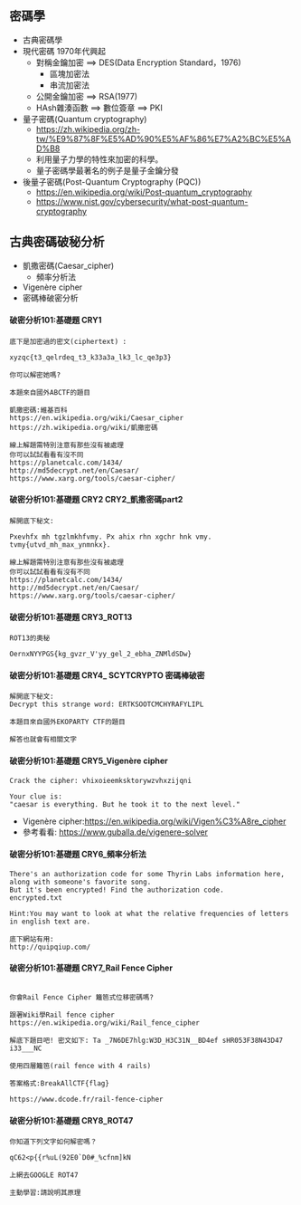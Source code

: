 ## 密碼學
- 古典密碼學
- 現代密碼 1970年代興起
  - 對稱金鑰加密 ==> DES(Data Encryption Standard，1976)
    - 區塊加密法
    - 串流加密法 
  - 公開金鑰加密 ==> RSA(1977)
  - HAsh雜湊函數 ==> 數位簽章 ==> PKI
- 量子密碼(Quantum cryptography)
  - https://zh.wikipedia.org/zh-tw/%E9%87%8F%E5%AD%90%E5%AF%86%E7%A2%BC%E5%AD%B8 
  - 利用量子力學的特性來加密的科學。
  - 量子密碼學最著名的例子是量子金鑰分發 
- 後量子密碼(Post-Quantum Cryptography (PQC))
  - https://en.wikipedia.org/wiki/Post-quantum_cryptography
  - https://www.nist.gov/cybersecurity/what-post-quantum-cryptography 
## 古典密碼破秘分析
- 凱撒密碼(Caesar_cipher)
  - 頻率分析法 
- Vigenère cipher
- 密碼棒破密分析

#### 破密分析101:基礎題 CRY1
```
底下是加密過的密文(ciphertext) :

xyzqc{t3_qelrdeq_t3_k33a3a_lk3_lc_qe3p3}

你可以解密她嗎?

本題來自國外ABCTF的題目

凱撒密碼:維基百科
https://en.wikipedia.org/wiki/Caesar_cipher
https://zh.wikipedia.org/wiki/凱撒密碼

線上解題需特別注意有那些沒有被處理
你可以試試看看有沒不同
https://planetcalc.com/1434/
http://md5decrypt.net/en/Caesar/
https://www.xarg.org/tools/caesar-cipher/
```
#### 破密分析101:基礎題 CRY2  CRY2_凱撒密碼part2
```
解開底下秘文:

Pxevhfx mh tgzlmkhfvmy. Px ahix rhn xgchr hnk vmy. tvmy{utvd_mh_max_ynmnkx}.

線上解題需特別注意有那些沒有被處理
你可以試試看看有沒有不同
https://planetcalc.com/1434/
http://md5decrypt.net/en/Caesar/
https://www.xarg.org/tools/caesar-cipher/
```

#### 破密分析101:基礎題 CRY3_ROT13
```
ROT13的奧秘

OernxNYYPGS{kg_gvzr_V'yy_gel_2_ebha_ZNMldSDw}
```

#### 破密分析101:基礎題 CRY4_ SCYTCRYPTO 密碼棒破密
```
解開底下秘文:
Decrypt this strange word: ERTKSOOTCMCHYRAFYLIPL

本題目來自國外EKOPARTY CTF的題目

解答也就會有相關文字
```

#### 破密分析101:基礎題 CRY5_Vigenère cipher
```
Crack the cipher: vhixoieemksktorywzvhxzijqni

Your clue is:
"caesar is everything. But he took it to the next level."
```

- Vigenère cipher:https://en.wikipedia.org/wiki/Vigen%C3%A8re_cipher
- 參考看看: https://www.guballa.de/vigenere-solver

#### 破密分析101:基礎題 CRY6_頻率分析法
```
There's an authorization code for some Thyrin Labs information here,
along with someone's favorite song.
But it's been encrypted! Find the authorization code.
encrypted.txt

Hint:You may want to look at what the relative frequencies of letters in english text are.

底下網站有用:
http://quipqiup.com/
```
#### 破密分析101:基礎題 CRY7_Rail Fence Cipher
```

你會Rail Fence Cipher 籬笆式位移密碼嗎?

跟著Wiki學Rail fence cipher https://en.wikipedia.org/wiki/Rail_fence_cipher

解底下題目吧! 密文如下: Ta _7N6DE7hlg:W3D_H3C31N__BD4ef sHR053F38N43D47 i33___NC

使用四層籬笆(rail fence with 4 rails)

答案格式:BreakAllCTF{flag}

https://www.dcode.fr/rail-fence-cipher
```
#### 破密分析101:基礎題 CRY8_ROT47
```
你知道下列文字如何解密嗎？

qC62<p{{r%uL(92E0`D0#_%cfnm]kN

上網去GOOGLE ROT47

主動學習:請說明其原理
```
